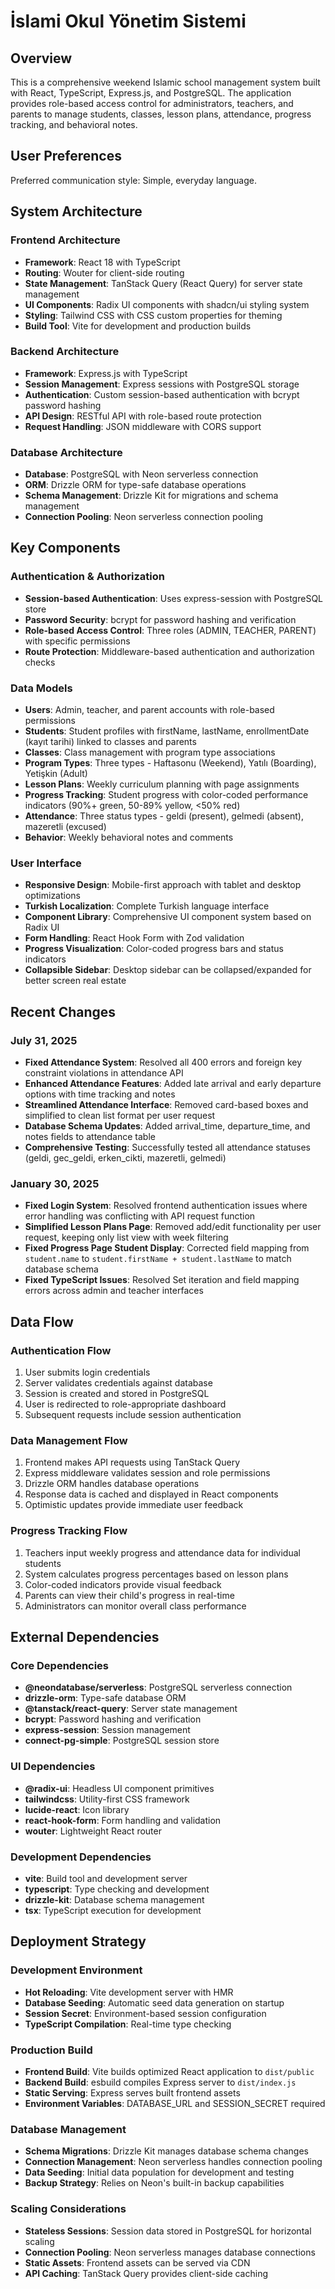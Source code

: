 # İslami Okul Yönetim Sistemi

## Overview

This is a comprehensive weekend Islamic school management system built with React, TypeScript, Express.js, and PostgreSQL. The application provides role-based access control for administrators, teachers, and parents to manage students, classes, lesson plans, attendance, progress tracking, and behavioral notes.

## User Preferences

Preferred communication style: Simple, everyday language.

## System Architecture

### Frontend Architecture
- **Framework**: React 18 with TypeScript
- **Routing**: Wouter for client-side routing
- **State Management**: TanStack Query (React Query) for server state management
- **UI Components**: Radix UI components with shadcn/ui styling system
- **Styling**: Tailwind CSS with CSS custom properties for theming
- **Build Tool**: Vite for development and production builds

### Backend Architecture
- **Framework**: Express.js with TypeScript
- **Session Management**: Express sessions with PostgreSQL storage
- **Authentication**: Custom session-based authentication with bcrypt password hashing
- **API Design**: RESTful API with role-based route protection
- **Request Handling**: JSON middleware with CORS support

### Database Architecture
- **Database**: PostgreSQL with Neon serverless connection
- **ORM**: Drizzle ORM for type-safe database operations
- **Schema Management**: Drizzle Kit for migrations and schema management
- **Connection Pooling**: Neon serverless connection pooling

## Key Components

### Authentication & Authorization
- **Session-based Authentication**: Uses express-session with PostgreSQL store
- **Password Security**: bcrypt for password hashing and verification
- **Role-based Access Control**: Three roles (ADMIN, TEACHER, PARENT) with specific permissions
- **Route Protection**: Middleware-based authentication and authorization checks

### Data Models
- **Users**: Admin, teacher, and parent accounts with role-based permissions
- **Students**: Student profiles with firstName, lastName, enrollmentDate (kayıt tarihi) linked to classes and parents
- **Classes**: Class management with program type associations
- **Program Types**: Three types - Haftasonu (Weekend), Yatılı (Boarding), Yetişkin (Adult)
- **Lesson Plans**: Weekly curriculum planning with page assignments
- **Progress Tracking**: Student progress with color-coded performance indicators (90%+ green, 50-89% yellow, <50% red)
- **Attendance**: Three status types - geldi (present), gelmedi (absent), mazeretli (excused)
- **Behavior**: Weekly behavioral notes and comments

### User Interface
- **Responsive Design**: Mobile-first approach with tablet and desktop optimizations
- **Turkish Localization**: Complete Turkish language interface
- **Component Library**: Comprehensive UI component system based on Radix UI
- **Form Handling**: React Hook Form with Zod validation
- **Progress Visualization**: Color-coded progress bars and status indicators
- **Collapsible Sidebar**: Desktop sidebar can be collapsed/expanded for better screen real estate

## Recent Changes

### July 31, 2025
- **Fixed Attendance System**: Resolved all 400 errors and foreign key constraint violations in attendance API
- **Enhanced Attendance Features**: Added late arrival and early departure options with time tracking and notes
- **Streamlined Attendance Interface**: Removed card-based boxes and simplified to clean list format per user request
- **Database Schema Updates**: Added arrival_time, departure_time, and notes fields to attendance table
- **Comprehensive Testing**: Successfully tested all attendance statuses (geldi, gec_geldi, erken_cikti, mazeretli, gelmedi)

### January 30, 2025
- **Fixed Login System**: Resolved frontend authentication issues where error handling was conflicting with API request function
- **Simplified Lesson Plans Page**: Removed add/edit functionality per user request, keeping only list view with week filtering
- **Fixed Progress Page Student Display**: Corrected field mapping from `student.name` to `student.firstName + student.lastName` to match database schema
- **Fixed TypeScript Issues**: Resolved Set iteration and field mapping errors across admin and teacher interfaces

## Data Flow

### Authentication Flow
1. User submits login credentials
2. Server validates credentials against database
3. Session is created and stored in PostgreSQL
4. User is redirected to role-appropriate dashboard
5. Subsequent requests include session authentication

### Data Management Flow
1. Frontend makes API requests using TanStack Query
2. Express middleware validates session and role permissions
3. Drizzle ORM handles database operations
4. Response data is cached and displayed in React components
5. Optimistic updates provide immediate user feedback

### Progress Tracking Flow
1. Teachers input weekly progress and attendance data for individual students
2. System calculates progress percentages based on lesson plans
3. Color-coded indicators provide visual feedback
4. Parents can view their child's progress in real-time
5. Administrators can monitor overall class performance

## External Dependencies

### Core Dependencies
- **@neondatabase/serverless**: PostgreSQL serverless connection
- **drizzle-orm**: Type-safe database ORM
- **@tanstack/react-query**: Server state management
- **bcrypt**: Password hashing and verification
- **express-session**: Session management
- **connect-pg-simple**: PostgreSQL session store

### UI Dependencies
- **@radix-ui**: Headless UI component primitives
- **tailwindcss**: Utility-first CSS framework
- **lucide-react**: Icon library
- **react-hook-form**: Form handling and validation
- **wouter**: Lightweight React router

### Development Dependencies
- **vite**: Build tool and development server
- **typescript**: Type checking and development
- **drizzle-kit**: Database schema management
- **tsx**: TypeScript execution for development

## Deployment Strategy

### Development Environment
- **Hot Reloading**: Vite development server with HMR
- **Database Seeding**: Automatic seed data generation on startup
- **Session Secret**: Environment-based session configuration
- **TypeScript Compilation**: Real-time type checking

### Production Build
- **Frontend Build**: Vite builds optimized React application to `dist/public`
- **Backend Build**: esbuild compiles Express server to `dist/index.js`
- **Static Serving**: Express serves built frontend assets
- **Environment Variables**: DATABASE_URL and SESSION_SECRET required

### Database Management
- **Schema Migrations**: Drizzle Kit manages database schema changes
- **Connection Management**: Neon serverless handles connection pooling
- **Data Seeding**: Initial data population for development and testing
- **Backup Strategy**: Relies on Neon's built-in backup capabilities

### Scaling Considerations
- **Stateless Sessions**: Session data stored in PostgreSQL for horizontal scaling
- **Connection Pooling**: Neon serverless manages database connections
- **Static Assets**: Frontend assets can be served via CDN
- **API Caching**: TanStack Query provides client-side caching